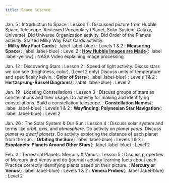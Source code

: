```yaml
---
title: Space Science
---
```

Jan. 5
: Introduction to Space
  : Lesson 1
: Discussed picture from Hubble Space Telescope.  Reviewed Vocabulary (Planet, Solar System, Galaxy, Universe).  Did Universe Organization activity.  Did Order of the Planets activitiy.  Started Milky Way Fact Cards activitiy.  
: **Milky Way Fact Cards**{: .label .label-blue} 
  : Levels 1 & 2
: **Measuring Space**{: .label .label-blue} 
  : Level 2
: **[How Hubble Images are Made](https://www.youtube.com/watch?v=QGf0yzdM5OA)**{: .label .label-yellow}
  : NASA Video explaining image processing

Jan. 12
: Discovering Stars
  : Lesson 2
: Speed of light activity.  Discss stars we can see (brightness, color). (Level 2 only) Discuss units of temperature and specifically kelvin.
: **Color of Stars**{: .label .label-blue} 
  : Levels 1 & 2
: **Hertzsprung-Russel Diagrams**{: .label .label-blue} 
  : Level 2

Jan. 19
: Locating Constellations
  : Lesson 3
: Discuss groups of stars as constellations and their usage.  Do activitiy for making and identifying constellations.  Build a constellation telescope.
: **Constellation Names**{: .label .label-blue} 
  : Levels 1 & 2
: **Wayfinding: Polynesian Star Navigation**{: .label .label-blue} 
  : Level 2

Jan. 26
: The Solar System & Our Sun
  : Lesson 4
: Discuss solar system and terms like *orbit*, *axis*, and *atmosphere*.  Do activity on *planet years*.  Discuss *planet* vs *dwarf planets*.  Do activity exploring the distance of each planet from the sun.
: **Orbiting the Sun**{: .label .label-blue} 
  : Levels 1 & 2
: **Exoplanets: Planets Around Other Stars**{: .label .label-blue} 
  : Level 2


Feb. 2
: Terrestrial Planets: Mercury & Venus
  : Lesson 5
: Discuss properties of Mercury and Venus and do (journal) activity learning facts about each.  Practice correctly identifying plants based on their picture.
: **Mercury or Venus**{: .label .label-blue} 
  : Levels 1 & 2
: **Venera Probes**{: .label .label-blue} 
  : Level 2




